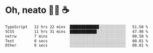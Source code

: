 # Oh, neato 🧑‍💻 ☕

<!--START_SECTION:waka-->

```txt
TypeScript   12 hrs 22 mins  █████████████░░░░░░░░░░░░   51.50 %
SCSS         11 hrs 31 mins  ████████████░░░░░░░░░░░░░   47.98 %
netrw        7 mins          ░░░░░░░░░░░░░░░░░░░░░░░░░   00.50 %
Text         0 secs          ░░░░░░░░░░░░░░░░░░░░░░░░░   00.01 %
Other        0 secs          ░░░░░░░░░░░░░░░░░░░░░░░░░   00.01 %
```

<!--END_SECTION:waka-->
